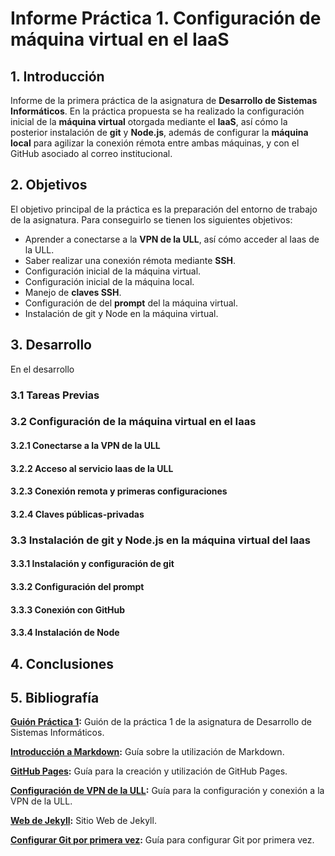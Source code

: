 # Informe Práctica 1. Configuración de máquina virtual en el IaaS
## 1. Introducción

Informe de la primera práctica de la asignatura de **Desarrollo de Sistemas Informáticos**. En la práctica propuesta se ha realizado la configuración inicial de la **máquina virtual** otorgada mediante el **IaaS**, así cómo la posterior instalación de **git** y **Node.js**, además de configurar la **máquina local** para agilizar la conexión rémota entre ambas máquinas, y con el GitHub asociado al correo institucional.

## 2. Objetivos

El objetivo principal de la práctica es la preparación del entorno de trabajo de la asignatura. Para conseguirlo se tienen los siguientes objetivos:

* Aprender a conectarse a la **VPN de la ULL**, así cómo acceder al Iaas de la ULL.
* Saber realizar una conexión rémota mediante **SSH**.
* Configuración inicial de la máquina virtual.
* Configuración inicial de la máquina local.
* Manejo de **claves SSH**.
* Configuración de del **prompt** del la máquina virtual.
* Instalación de git y Node en la máquina virtual.

## 3. Desarrollo

En el desarrollo

### 3.1 Tareas Previas

### 3.2 Configuración de la máquina virtual en el Iaas

####   3.2.1 Conectarse a la VPN de la ULL

#### 3.2.2 Acceso al servicio Iaas de la ULL

#### 3.2.3 Conexión remota y primeras configuraciones

#### 3.2.4 Claves públicas-privadas

### 3.3 Instalación de git y Node.js en la máquina virtual del Iaas

#### 3.3.1 Instalación y configuración de git

#### 3.3.2 Configuración del prompt

#### 3.3.3 Conexión con GitHub

#### 3.3.4 Instalación de Node

## 4. Conclusiones

## 5. Bibliografía

**[Guión Práctica 1](https://ull-esit-inf-dsi-2021.github.io/prct01-iaas/):** Guión de la práctica 1 de la asignatura de Desarrollo de Sistemas Informáticos.

**[Introducción a Markdown](https://guides.github.com/features/mastering-markdown/):** Guía sobre la utilización de Markdown.

**[GitHub Pages](https://docs.github.com/en/github/working-with-github-pages):** Guía para la creación y utilización de GitHub Pages.

**[Configuración de VPN de la ULL](https://www.ull.es/servicios/stic/2020/12/01/servicio-de-vpn-de-la-ull/):** Guía para la configuración y conexión a la VPN de la ULL.

**[Web de Jekyll](https://jekyllrb.com):** Sitio Web de Jekyll.

**[Configurar Git por primera vez](https://git-scm.com/book/es/v2/Inicio---Sobre-el-Control-de-Versiones-Configurando-Git-por-primera-vez):** Guía para configurar Git por primera vez.


